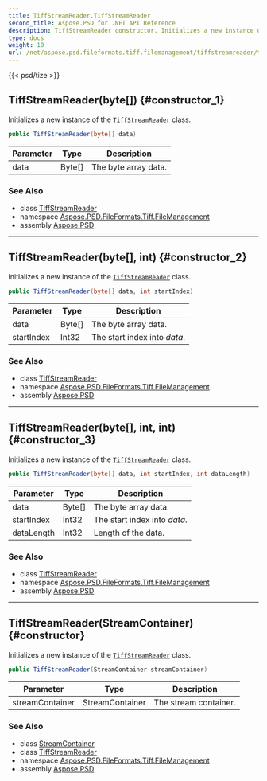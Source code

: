 ```yaml
---
title: TiffStreamReader.TiffStreamReader
second_title: Aspose.PSD for .NET API Reference
description: TiffStreamReader constructor. Initializes a new instance of the TiffStreamReader class
type: docs
weight: 10
url: /net/aspose.psd.fileformats.tiff.filemanagement/tiffstreamreader/tiffstreamreader/
---
```

{{< psd/tize >}}
## TiffStreamReader(byte[]) {#constructor_1}

Initializes a new instance of the [`TiffStreamReader`](../) class.

```csharp
public TiffStreamReader(byte[] data)
```

| Parameter | Type | Description |
| --- | --- | --- |
| data | Byte[] | The byte array data. |

### See Also

* class [TiffStreamReader](../)
* namespace [Aspose.PSD.FileFormats.Tiff.FileManagement](../../tiffstreamreader/)
* assembly [Aspose.PSD](../../../)

---

## TiffStreamReader(byte[], int) {#constructor_2}

Initializes a new instance of the [`TiffStreamReader`](../) class.

```csharp
public TiffStreamReader(byte[] data, int startIndex)
```

| Parameter | Type | Description |
| --- | --- | --- |
| data | Byte[] | The byte array data. |
| startIndex | Int32 | The start index into *data*. |

### See Also

* class [TiffStreamReader](../)
* namespace [Aspose.PSD.FileFormats.Tiff.FileManagement](../../tiffstreamreader/)
* assembly [Aspose.PSD](../../../)

---

## TiffStreamReader(byte[], int, int) {#constructor_3}

Initializes a new instance of the [`TiffStreamReader`](../) class.

```csharp
public TiffStreamReader(byte[] data, int startIndex, int dataLength)
```

| Parameter | Type | Description |
| --- | --- | --- |
| data | Byte[] | The byte array data. |
| startIndex | Int32 | The start index into *data*. |
| dataLength | Int32 | Length of the data. |

### See Also

* class [TiffStreamReader](../)
* namespace [Aspose.PSD.FileFormats.Tiff.FileManagement](../../tiffstreamreader/)
* assembly [Aspose.PSD](../../../)

---

## TiffStreamReader(StreamContainer) {#constructor}

Initializes a new instance of the [`TiffStreamReader`](../) class.

```csharp
public TiffStreamReader(StreamContainer streamContainer)
```

| Parameter | Type | Description |
| --- | --- | --- |
| streamContainer | StreamContainer | The stream container. |

### See Also

* class [StreamContainer](../../../aspose.psd/streamcontainer/)
* class [TiffStreamReader](../)
* namespace [Aspose.PSD.FileFormats.Tiff.FileManagement](../../tiffstreamreader/)
* assembly [Aspose.PSD](../../../)


